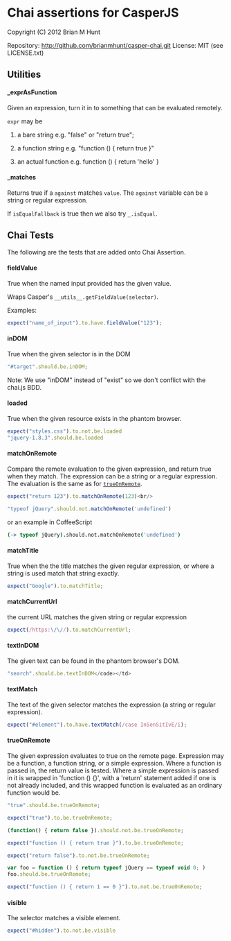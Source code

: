 <!--- AUTO-GENERATED BY CAKEFILE. Do not edit! -->

Chai assertions for CasperJS
============================

Copyright (C) 2012 Brian M Hunt

Repository: http://github.com/brianmhunt/casper-chai.git
License: MIT (see LICENSE.txt)



Utilities
---------
#### _exprAsFunction

Given an expression, turn it in to something that can be
evaluated remotely.

`expr` may be

1. a bare string e.g. "false" or "return true";

2. a function string e.g. "function () { return true }"

3. an actual function e.g. function () { return 'hello' }
#### _matches

Returns true if a `against` matches `value`. The `against` variable
can be a string or regular expression.

If `isEqualFallback` is true then we also try `_.isEqual`.


Chai Tests
----------

The following are the tests that are added onto Chai Assertion.
#### fieldValue


True when the named input provided has the given value.

Wraps Casper's `__utils__.getFieldValue(selector)`.

Examples:

```javascript
expect("name_of_input").to.have.fieldValue("123");
```
#### inDOM

True when the given selector is in the DOM


```javascript
"#target".should.be.inDOM;
```

Note: We use "inDOM" instead of "exist" so we don't conflict with
the chai.js BDD.
#### loaded

True when the given resource exists in the phantom browser.

```javascript
expect("styles.css").to.not.be.loaded
"jquery-1.8.3".should.be.loaded
```
#### matchOnRemote

Compare the remote evaluation to the given expression, and return
true when they match. The expression can be a string or a regular
expression. The evaluation is the same as for
[`trueOnRemote`](#trueonremote).

```javascript
expect("return 123").to.matchOnRemote(123)<br/>

"typeof jQuery".should.not.matchOnRemote('undefined')
```

or an example in CoffeeScript

```coffeescript
(-> typeof jQuery).should.not.matchOnRemote('undefined')
```
#### matchTitle

True when the the title matches the given regular expression,
or where a string is used match that string exactly.

```javascript
expect("Google").to.matchTitle;
```
#### matchCurrentUrl

the current URL matches the given string or regular expression

```javascript
expect(/https:\/\//).to.matchCurrentUrl;
```
#### textInDOM

The given text can be found in the phantom browser's DOM.

```javascript
"search".should.be.textInDOM</code></td>
```
#### textMatch

The text of the given selector matches the expression (a string
or regular expression).

```javascript
expect("#element").to.have.textMatch(/case InSenSitIvE/i);
```
#### trueOnRemote

The given expression evaluates to true on the remote page. Expression may
be a function, a function string, or a simple expression. Where a function
is passed in, the return value is tested. Where a simple expression is
passed in it is wrapped in 'function () {}', with a 'return' statement
added if one is not already included, and this wrapped function is
evaluated as an ordinary function would be.

```javascript
"true".should.be.trueOnRemote;

expect("true").to.be.trueOnRemote;

(function() { return false }).should.not.be.trueOnRemote;

expect("function () { return true }").to.be.trueOnRemote;

expect("return false").to.not.be.trueOnRemote;

var foo = function () { return typeof jQuery == typeof void 0; )
foo.should.be.trueOnRemote;

expect("function () { return 1 == 0 }").to.not.be.trueOnRemote;
```
#### visible

The selector matches a visible element.

```javascript
expect("#hidden").to.not.be.visible
```
